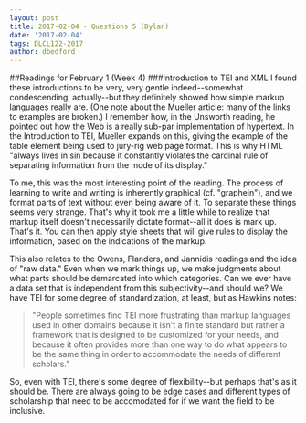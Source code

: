 ```yaml
---
layout: post
title: 2017-02-04 - Questions 5 (Dylan)
date: '2017-02-04'
tags: DLCL122-2017
author: dbedford
---
```


##Readings for February 1 (Week 4)
###Introduction to TEI and XML
I found these introductions to be very, very gentle indeed--somewhat condescending, actually--but they definitely showed how simple markup languages really are. 
(One note about the Mueller article: many of the links to examples are broken.)
I remember how, in the Unsworth reading, he pointed out how the Web is a really sub-par implementation of hypertext. In the Introduction to TEI, Mueller expands on this, giving the example of the table element being used to jury-rig web page format. This is why HTML "always lives in sin because it constantly violates the cardinal rule of separating information from the mode of its display."

To me, this was the most interesting point of the reading. The process of learning to write and writing is inherently graphical (cf. "graphein"), and we format parts of text without even being aware of it. To separate these things seems very strange. That's why it took me a little while to realize that markup itself doesn't necessarily dictate format--all it does is mark up. That's it. You can then apply style sheets that will give rules to display the information, based on the indications of the markup. 

This also relates to the Owens, Flanders, and Jannidis readings and the idea of "raw data." Even when we mark things up, we make judgments about what parts should be demarcated into which categories. Can we ever have a data set that is independent from this subjectivity--and should we? We have TEI for some degree of standardization, at least, but as Hawkins notes:
>"People sometimes find TEI more frustrating than markup languages used in other domains because it isn't a finite standard but rather a framework that is designed to be customized for your needs, and because it often provides more than one way to do what appears to be the same thing in order to accommodate the needs of different scholars."

So, even with TEI, there's some degree of flexibility--but perhaps that's as it should be. There are always going to be edge cases and different types of scholarship that need to be accomodated for if we want the field to be inclusive. 
